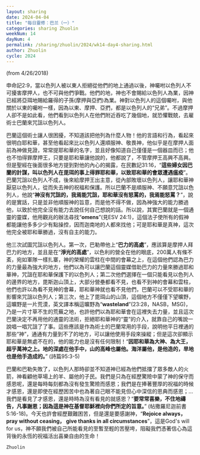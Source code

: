 ```yaml
---
layout: sharing
date: 2024-04-04
title: "每日靈修：巴兰（一）"
categories: sharing Zhuolin
weekNum: 14
dayNum: 4
permalink: /sharing/zhuolin/2024/wk14-day4-sharing.html
author: Zhuolin
cycle: 2024
---
```

(from 4/26/2018)

申命記2:9，當以色列人被以東人拒絕從他們的地上通過以後，神囑咐以色列人不可擾害摩押人，也不可與他們爭戰。他們的地，神也不會賜給以色列人為業，因神已經將亞珥地賜給羅得的子孫(摩押與亞捫)為業。神對以色列人的這個囑咐，與他關於以東的囑咐一樣，因為以東、摩押、亞捫，都是以色列人的“兄弟”。不過摩押人卻不是如此看，他們看到以色列人在他們附近吞吃了幾個地，就恐懼戰兢，去雇術士巴蘭來咒詛以色列人。  

巴蘭這個術士讓人很困擾，不知道該把他列為什麼人物！他的言語和行為，看起來很明白耶和華，甚至他看起來比以色列人還順服神、敬畏神，他似乎是在摩押人面前為神做見證，常常提耶和華的名字，並且好像知道自己僅僅是一個器皿而已；他也不怕得罪摩押王，只要是耶和華讓他說的，他都說了，不管摩押王高興不高興。但是聖經在後面很多地方提到對他的內心的揭露，在民數記31:16，“**這些婦女因巴蘭的計謀，叫以色列人在毘珥的事上得罪耶和華，以致耶和華的會眾遭遇瘟疫**”。巴蘭咒詛以色列人不成，後來給摩押王出主意，從內部敗壞以色列人，讓耶和華神厭惡以色列人，從而失去神的祝福和保護。所以巴蘭不是順服神、不願意咒詛以色列人，他說“**神沒有咒詛的，我焉能咒詛，耶和華沒有怒罵的，我焉能怒罵？**”，說的是實話，只是並非他順服神的旨意，而是他不得不做，因為神強大的能力勝過他，以致於他完全沒有能力去說任何自己想說的話。所以說，其實巴蘭就是一個通靈的靈媒，他用觀兆的辦法尋找“**omens**”(見ESV 24:1)，這個法子使所有的假神都能讓他多多少少有點操控，因而迦南地的人都來找他；可是耶和華是真神，這次他完全被耶和華勝過，沒有自主的能力。  

他三次試圖咒詛以色列人。第一次，巴勒帶他上“**巴力的高處**”，應該算是摩押人拜巴力的地方，並且是在“**淨光的高處**”，以色利的營全在他的眼底，200萬人有條不紊，宛如軍隊一樣扎寨，神的榮耀的雲柱在中間的會幕之上，在這個他們認為巴力的力量最為強大的地方，他們以為可以讓巴蘭這個靈媒借助巴力的力量來勝過耶和華神，咒詛在耶和華保護下的以色列人；第二次他們選擇在一個只能看見以色列人的邊界的地方，毘斯迦山頂上，大部分營壘都看不見，也看不到神的會幕和雲柱，他們也許以為看不見神的會幕，耶和華神就也看不見他們，巴蘭可以不受耶和華的影響來咒詛以色列人；第三次，他上了毘珥山的山頂，這個地方不僅僅下望曠野，這曠野是一片荒漠，英文譯本稱這曠野為“**wasteland**”(23:28，NASB，MSG)，乃是一片寸草不生的荒蕪之地，也許他們以為耶和華會在這裡失去力量，並且這次巴蘭決定不再用他的通靈的法術，拒絕耶和華神的“靈”的介入，就靠自己的嘴說一說唱一唱咒詛了了事。這些應該是作為術士的巴蘭常用的手段，說明他平日裡通的那些“神”，通通有力量到不了的地方，可以讓他使用手段來操縱；但是這次卻顯示耶和華是無處不在的，他的能力也是沒有任何限制！“**因耶和華為大神、為大王，超乎萬神之上。地的深處在他手中，山的高峰也屬他。海洋屬他，是他造的，旱地也是他手造成的。**” (詩篇95:3-5)  

巴蘭和巴勒失敗了，以色列人那時卻並不知道神已經為他們抵擋了眾多敵人的火箭，神看顧他草場上的羊、屬他的子民。我們是只為在經歷驚險中蒙了神的保守而感恩呢，還是每時每刻都為沒有發生驚險而感恩；我們是在捧著豐厚的祝福的時候才感恩，還是即使在經歷困苦中也為著自己眼不能見但心中深信的恩典而感恩；...我們是看見了才感恩，還是時時為沒有看見的就感恩？“**要常常喜樂，不住地禱告，凡事謝恩；因為這是神在基督耶穌裡向你們所定的旨意。**” (帖撒羅尼迦前書5:16-18)。今天也許會經歷艱難困苦，但是還是要感謝神，“**Rejoice always， pray without ceasing， give thanks in all circumstances**”，這是God's will for us，神不願我們被自己所能看見的至暫至輕的苦壓垮，阻礙我們憑著信心為這背後的永恆的祝福活出喜樂自由的生命！  

`Zhuolin`  

